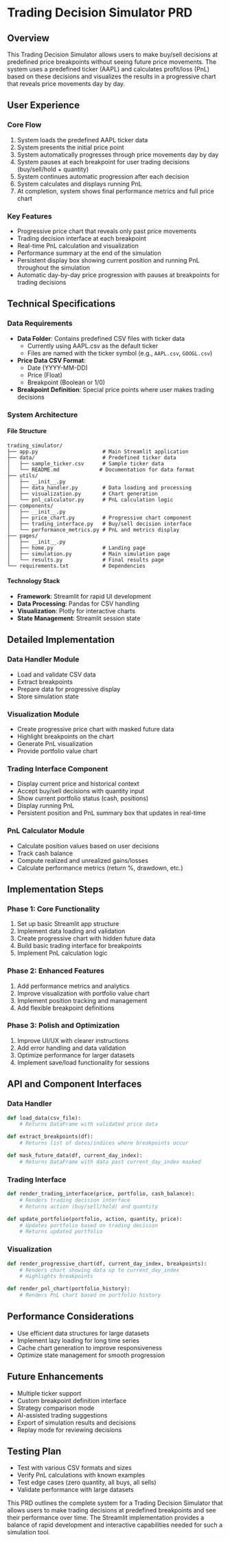 # Trading Decision Simulator PRD

## Overview
This Trading Decision Simulator allows users to make buy/sell decisions at predefined price breakpoints without seeing future price movements. The system uses a predefined ticker (AAPL) and calculates profit/loss (PnL) based on these decisions and visualizes the results in a progressive chart that reveals price movements day by day.

## User Experience

### Core Flow
1. System loads the predefined AAPL ticker data
2. System presents the initial price point
3. System automatically progresses through price movements day by day
4. System pauses at each breakpoint for user trading decisions (buy/sell/hold + quantity)
5. System continues automatic progression after each decision
6. System calculates and displays running PnL
7. At completion, system shows final performance metrics and full price chart

### Key Features
- Progressive price chart that reveals only past price movements
- Trading decision interface at each breakpoint
- Real-time PnL calculation and visualization
- Performance summary at the end of the simulation
- Persistent display box showing current position and running PnL throughout the simulation
- Automatic day-by-day price progression with pauses at breakpoints for trading decisions

## Technical Specifications

### Data Requirements
- **Data Folder**: Contains predefined CSV files with ticker data
  - Currently using AAPL.csv as the default ticker
  - Files are named with the ticker symbol (e.g., `AAPL.csv`, `GOOGL.csv`)
- **Price Data CSV Format**: 
  - Date (YYYY-MM-DD)
  - Price (Float)
  - Breakpoint (Boolean or 1/0)
- **Breakpoint Definition**: Special price points where user makes trading decisions

### System Architecture

#### File Structure
```
trading_simulator/
├── app.py                     # Main Streamlit application
├── data/                      # Predefined ticker data
│   ├── sample_ticker.csv      # Sample ticker data
│   └── README.md             # Documentation for data format
├── utils/
│   ├── __init__.py
│   ├── data_handler.py        # Data loading and processing
│   ├── visualization.py       # Chart generation
│   └── pnl_calculator.py      # PnL calculation logic
├── components/
│   ├── __init__.py
│   ├── price_chart.py         # Progressive chart component
│   ├── trading_interface.py   # Buy/sell decision interface
│   └── performance_metrics.py # PnL and metrics display
├── pages/
│   ├── __init__.py
│   ├── home.py                # Landing page
│   ├── simulation.py          # Main simulation page
│   └── results.py             # Final results page
└── requirements.txt           # Dependencies
```

#### Technology Stack
- **Framework**: Streamlit for rapid UI development
- **Data Processing**: Pandas for CSV handling
- **Visualization**: Plotly for interactive charts
- **State Management**: Streamlit session state

## Detailed Implementation

### Data Handler Module
- Load and validate CSV data
- Extract breakpoints
- Prepare data for progressive display
- Store simulation state

### Visualization Module
- Create progressive price chart with masked future data
- Highlight breakpoints on the chart
- Generate PnL visualization
- Provide portfolio value chart

### Trading Interface Component
- Display current price and historical context
- Accept buy/sell decisions with quantity input
- Show current portfolio status (cash, positions)
- Display running PnL
- Persistent position and PnL summary box that updates in real-time

### PnL Calculator Module
- Calculate position values based on user decisions
- Track cash balance
- Compute realized and unrealized gains/losses
- Calculate performance metrics (return %, drawdown, etc.)

## Implementation Steps

### Phase 1: Core Functionality
1. Set up basic Streamlit app structure
2. Implement data loading and validation
3. Create progressive chart with hidden future data
4. Build basic trading interface for breakpoints
5. Implement PnL calculation logic

### Phase 2: Enhanced Features
1. Add performance metrics and analytics
2. Improve visualization with portfolio value chart
3. Implement position tracking and management
4. Add flexible breakpoint definitions

### Phase 3: Polish and Optimization
1. Improve UI/UX with clearer instructions
2. Add error handling and data validation
3. Optimize performance for larger datasets
4. Implement save/load functionality for sessions

## API and Component Interfaces

### Data Handler
```python
def load_data(csv_file):
    # Returns DataFrame with validated price data

def extract_breakpoints(df):
    # Returns list of dates/indices where breakpoints occur

def mask_future_data(df, current_day_index):
    # Returns DataFrame with data past current_day_index masked
```

### Trading Interface
```python
def render_trading_interface(price, portfolio, cash_balance):
    # Renders trading decision interface
    # Returns action (buy/sell/hold) and quantity

def update_portfolio(portfolio, action, quantity, price):
    # Updates portfolio based on trading decision
    # Returns updated portfolio
```

### Visualization
```python
def render_progressive_chart(df, current_day_index, breakpoints):
    # Renders chart showing data up to current_day_index
    # Highlights breakpoints

def render_pnl_chart(portfolio_history):
    # Renders PnL chart based on portfolio history
```

## Performance Considerations
- Use efficient data structures for large datasets
- Implement lazy loading for long time series
- Cache chart generation to improve responsiveness
- Optimize state management for smooth progression

## Future Enhancements
- Multiple ticker support
- Custom breakpoint definition interface
- Strategy comparison mode
- AI-assisted trading suggestions
- Export of simulation results and decisions
- Replay mode for reviewing decisions

## Testing Plan
- Test with various CSV formats and sizes
- Verify PnL calculations with known examples
- Test edge cases (zero quantity, all buys, all sells)
- Validate performance with large datasets

This PRD outlines the complete system for a Trading Decision Simulator that allows users to make trading decisions at predefined breakpoints and see their performance over time. The Streamlit implementation provides a balance of rapid development and interactive capabilities needed for such a simulation tool.